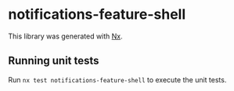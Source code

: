 # notifications-feature-shell

This library was generated with [Nx](https://nx.dev).

## Running unit tests

Run `nx test notifications-feature-shell` to execute the unit tests.
